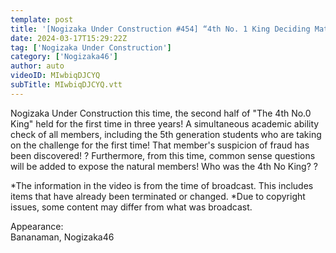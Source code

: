 ```yaml
---
template: post
title: '[Nogizaka Under Construction #454] “4th No. 1 King Deciding Match Part 2” 2024.03.17 OA'
date: 2024-03-17T15:29:22Z
tag: ['Nogizaka Under Construction']
category: ['Nogizaka46']
author: auto 
videoID: MIwbiqDJCYQ
subTitle: MIwbiqDJCYQ.vtt
---
```

Nogizaka Under Construction this time, the second half of "The 4th No.0 King" held for the first time in three years!
A simultaneous academic ability check of all members, including the 5th generation students who are taking on the challenge for the first time!
That member's suspicion of fraud has been discovered! ?
Furthermore, from this time, common sense questions will be added to expose the natural members!
Who was the 4th No King? ?

*The information in the video is from the time of broadcast. This includes items that have already been terminated or changed.
*Due to copyright issues, some content may differ from what was broadcast.

Appearance:  
Bananaman, Nogizaka46
